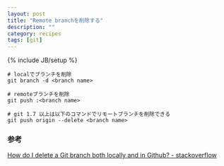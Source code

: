 ```yaml
---
layout: post
title: "Remote branchを削除する"
description: ""
category: recipes
tags: [git]
---
```

{% include JB/setup %}

	# localでブランチを削除
	git branch -d <branch name>
	
	# remoteブランチを削除
	git push :<branch name>

	# git 1.7 以上は以下のコマンドでリモートブランチを削除できる
	git push origin --delete <branch name>

### 参考
[How do I delete a Git branch both locally and in Github? - stackoverflow](http://stackoverflow.com/questions/2003505/how-do-i-delete-a-git-branch-both-locally-and-in-github)
	
